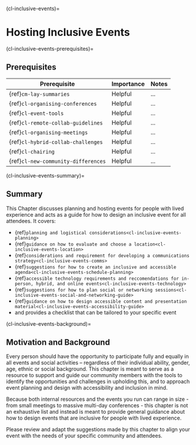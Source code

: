 (cl-inclusive-events)=
# Hosting Inclusive Events

(cl-inclusive-events-prerequisites)=
## Prerequisites

| Prerequisite | Importance | Notes |
| -------------|----------|------|
| {ref}`cm-lay-summaries` | Helpful | ... |
| {ref}`cl-organising-conferences` | Helpful | ... |
| {ref}`cl-event-tools` | Helpful | ... |
| {ref}`cl-remote-collab-guidelines` | Helpful | ... |
| {ref}`cl-organising-meetings` | Helpful | ... |
| {ref}`cl-hybrid-collab-challenges` | Helpful | ... |
| {ref}`cl-chairing` | Helpful | ... |
| {ref}`cl-new-community-differences` | Helpful | ... |

(cl-inclusive-events-summary)=
## Summary

This Chapter discusses planning and hosting events for people with lived experience and acts as a guide for how to design an inclusive event for all attendees. 
It covers: 
- {ref}`planning and logistical considerations<cl-inclusive-events-planning>`
- {ref}`guidance on how to evaluate and choose a location<cl-inclusive-events-location>`
- {ref}`considerations and requirement for developing a communications strategy<cl-inclusive-events-comms>`
- {ref}`suggestions for how to create an inclusive and accessible agenda<cl-inclusive-events-schedule-planning>`
- {ref}`accessible technology requirements and reccomendations for in-person, hybrid, and online events<cl-inclusive-events-technology>`
- {ref}`suggestions for how to plan social or networking sessions<cl-inclusive-events-social-and-networking-guide>`
- {ref}`guidance on how to design accessible content and presentation material<cl-inclusive-events-accessibility-guide>`
- and provides a checklist that can be tailored to your specific event


(cl-inclusive-events-background)=
## Motivation and Background

Every person should have the opportunity to participate fully and equally in all events and social activities – regardless of their individual ability, gender, age, ethnic or social background. 
This chapter is meant to serve as a resource to support and guide our community members with the tools to identify the opportunities and challenges in upholding this, and to approach event planning and design with accessibility and inclusion in mind.

Because both internal resources and the events you run can range in size - from small meetings to massive multi-day conferences - this chapter is not an exhaustive list and instead is meant to provide general guidance about how to design events that are inclusive for people with lived experience. 

Please review and adapt the suggestions made by this chapter to align your event with the needs of your specific community and attendees. 
